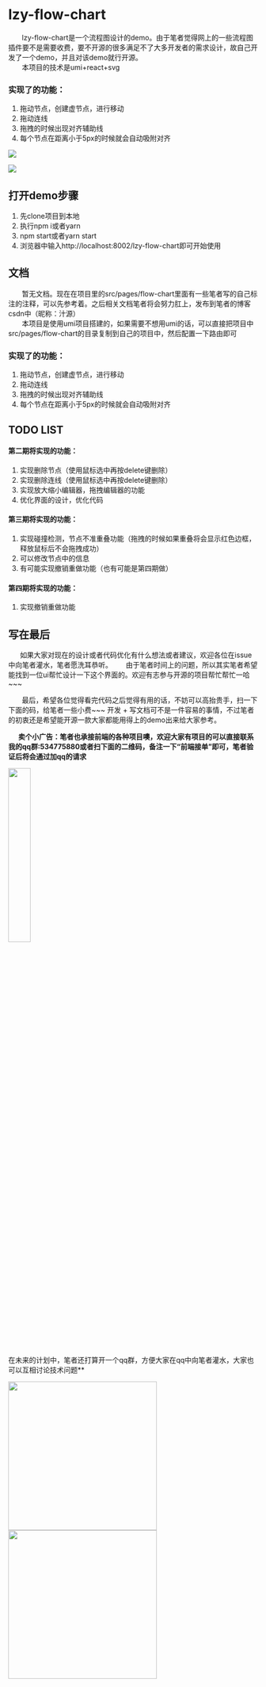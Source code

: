 # lzy-flow-chart

&nbsp;&nbsp;&nbsp;&nbsp;&nbsp;&nbsp;&nbsp;lzy-flow-chart是一个流程图设计的demo。由于笔者觉得网上的一些流程图插件要不是需要收费，要不开源的很多满足不了大多开发者的需求设计，故自己开发了一个demo，并且对该demo就行开源。
<br/>&nbsp;&nbsp;&nbsp;&nbsp;&nbsp;&nbsp;&nbsp;本项目的技术是umi+react+svg

### 实现了的功能：
1. 拖动节点，创建虚节点，进行移动
2. 拖动连线
3. 拖拽的时候出现对齐辅助线
4. 每个节点在距离小于5px的时候就会自动吸附对齐

![](https://github.com/zhiyuan3458/lzy-flow-chart/blob/master/%E6%95%88%E6%9E%9C%E5%9B%BEgif/1.gif?raw=true)

![](https://github.com/zhiyuan3458/lzy-flow-chart/blob/master/%E6%95%88%E6%9E%9C%E5%9B%BEgif/2.gif?raw=true)

## 打开demo步骤
1. 先clone项目到本地
2. 执行npm i或者yarn
3. npm start或者yarn start
4. 浏览器中输入http://localhost:8002/lzy-flow-chart即可开始使用

## 文档
&nbsp;&nbsp;&nbsp;&nbsp;&nbsp;&nbsp;&nbsp;暂无文档。现在在项目里的src/pages/flow-chart里面有一些笔者写的自己标注的注释，可以先参考着。之后相关文档笔者将会努力肛上，发布到笔者的博客csdn中（昵称：汁源）
<br />&nbsp;&nbsp;&nbsp;&nbsp;&nbsp;&nbsp;&nbsp;本项目是使用umi项目搭建的，如果需要不想用umi的话，可以直接把项目中src/pages/flow-chart的目录复制到自己的项目中，然后配置一下路由即可
### 实现了的功能：
1. 拖动节点，创建虚节点，进行移动
2. 拖动连线
3. 拖拽的时候出现对齐辅助线
4. 每个节点在距离小于5px的时候就会自动吸附对齐
	   
## TODO LIST
#### 第二期将实现的功能：
1. 实现删除节点（使用鼠标选中再按delete键删除）
2. 实现删除连线（使用鼠标选中再按delete键删除）
3. 实现放大缩小编辑器，拖拽编辑器的功能
4. 优化界面的设计，优化代码

#### 第三期将实现的功能：
1. 实现碰撞检测，节点不准重叠功能（拖拽的时候如果重叠将会显示红色边框，释放鼠标后不会拖拽成功）
2. 可以修改节点中的信息
3. 有可能实现撤销重做功能（也有可能是第四期做）

#### 第四期将实现的功能：
1. 实现撤销重做功能

## 写在最后
  &nbsp;&nbsp;&nbsp;&nbsp;&nbsp;&nbsp;如果大家对现在的设计或者代码优化有什么想法或者建议，欢迎各位在issue中向笔者灌水，笔者愿洗耳恭听。
  &nbsp;&nbsp;&nbsp;&nbsp;&nbsp;&nbsp;由于笔者时间上的问题，所以其实笔者希望能找到一位ui帮忙设计一下这个界面的。欢迎有志参与开源的项目帮忙帮忙一哈~~~

&nbsp;&nbsp;&nbsp;&nbsp;&nbsp;&nbsp; 最后，希望各位觉得看完代码之后觉得有用的话，不妨可以高抬贵手，扫一下下面的码，给笔者一些小费~~~
 开发 + 写文档可不是一件容易的事情，不过笔者的初衷还是希望能开源一款大家都能用得上的demo出来给大家参考。

**&nbsp;&nbsp;&nbsp;&nbsp;&nbsp;&nbsp;卖个小广告：笔者也承接前端的各种项目噢，欢迎大家有项目的可以直接联系我的qq群:534775880或者扫下面的二维码，备注一下“前端接单”即可，笔者验证后将会通过加qq的请求**

<image width="30%" src="https://www.showdoc.com.cn/server/api/attachment/visitfile/sign/82d114ac01968eb882a2541f08df6b29" />

在未来的计划中，笔者还打算开一个qq群，方便大家在qq中向笔者灌水，大家也可以互相讨论技术问题**

<img width="300" src="https://www.showdoc.com.cn/server/api/attachment/visitfile/sign/6603543b05c29f6ea5b0cbe98c7bb7b8" />
        
<img width="300" src="https://www.showdoc.com.cn/server/api/attachment/visitfile/sign/04b5b74729ecf62f338faf3b90f32d10" />
